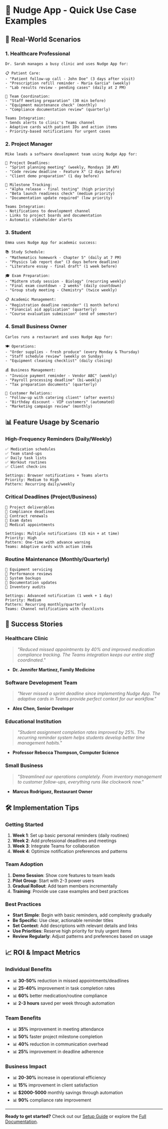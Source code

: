 # 🚀 Nudge App - Quick Use Case Examples

## 💼 **Real-World Scenarios**

### **1. Healthcare Professional**

```
Dr. Sarah manages a busy clinic and uses Nudge App for:

📋 Patient Care:
- "Patient follow-up call - John Doe" (3 days after visit)
- "Prescription refill reminder - Maria Garcia" (weekly)
- "Lab results review - pending cases" (daily at 2 PM)

👥 Team Coordination:
- "Staff meeting preparation" (30 min before)
- "Equipment maintenance check" (monthly)
- "Compliance documentation review" (quarterly)

Teams Integration:
- Sends alerts to clinic's Teams channel
- Adaptive cards with patient IDs and action items
- Priority-based notifications for urgent cases
```

### **2. Project Manager**

```
Mike leads a software development team using Nudge App for:

📅 Project Deadlines:
- "Sprint planning meeting" (weekly, Mondays 10 AM)
- "Code review deadline - Feature X" (2 days before)
- "Client demo preparation" (1 day before)

🎯 Milestone Tracking:
- "Alpha release - final testing" (high priority)
- "Beta launch readiness check" (medium priority)
- "Documentation update required" (low priority)

Teams Integration:
- Notifications to development channel
- Links to project boards and documentation
- Automatic stakeholder alerts
```

### **3. Student**

```
Emma uses Nudge App for academic success:

📚 Study Schedule:
- "Mathematics homework - Chapter 5" (daily at 7 PM)
- "Physics lab report due" (3 days before deadline)
- "Literature essay - final draft" (1 week before)

🎓 Exam Preparation:
- "Midterm study session - Biology" (recurring weekly)
- "Final exam countdown - 2 weeks" (daily countdown)
- "Group study meeting - Chemistry" (twice weekly)

📋 Academic Management:
- "Registration deadline reminder" (1 month before)
- "Financial aid application" (quarterly)
- "Course evaluation submission" (end of semester)
```

### **4. Small Business Owner**

```
Carlos runs a restaurant and uses Nudge App for:

🍽️ Operations:
- "Order supplies - fresh produce" (every Monday & Thursday)
- "Staff schedule review" (weekly on Sunday)
- "Equipment cleaning checklist" (daily closing)

💰 Business Management:
- "Invoice payment reminder - Vendor ABC" (weekly)
- "Payroll processing deadline" (bi-weekly)
- "Tax preparation documents" (quarterly)

👥 Customer Relations:
- "Follow-up with catering client" (after events)
- "Birthday discount - VIP customers" (automated)
- "Marketing campaign review" (monthly)
```

## 📊 **Feature Usage by Scenario**

### **High-Frequency Reminders** (Daily/Weekly)

```
✅ Medication schedules
✅ Team stand-ups
✅ Daily task lists
✅ Workout routines
✅ Client check-ins

Settings: Browser notifications + Teams alerts
Priority: Medium to High
Pattern: Recurring daily/weekly
```

### **Critical Deadlines** (Project/Business)

```
🚨 Project deliverables
🚨 Compliance deadlines
🚨 Contract renewals
🚨 Exam dates
🚨 Medical appointments

Settings: Multiple notifications (15 min + at time)
Priority: High
Pattern: One-time with advance warning
Teams: Adaptive cards with action items
```

### **Routine Maintenance** (Monthly/Quarterly)

```
🔧 Equipment servicing
🔧 Performance reviews
🔧 System backups
🔧 Documentation updates
🔧 Inventory audits

Settings: Advanced notification (1 week + 1 day)
Priority: Medium
Pattern: Recurring monthly/quarterly
Teams: Channel notifications with checklists
```

## 🎯 **Success Stories**

### **Healthcare Clinic**

> _"Reduced missed appointments by 40% and improved medication compliance tracking. The Teams integration keeps our entire staff coordinated."_

- **Dr. Jennifer Martinez, Family Medicine**

### **Software Development Team**

> _"Never missed a sprint deadline since implementing Nudge App. The adaptive cards in Teams provide perfect context for our workflow."_

- **Alex Chen, Senior Developer**

### **Educational Institution**

> _"Student assignment completion rates improved by 25%. The recurring reminder system helps students develop better time management habits."_

- **Professor Rebecca Thompson, Computer Science**

### **Small Business**

> _"Streamlined our operations completely. From inventory management to customer follow-ups, everything runs like clockwork now."_

- **Marcus Rodriguez, Restaurant Owner**

## 🛠️ **Implementation Tips**

### **Getting Started**

1. **Week 1**: Set up basic personal reminders (daily routines)
2. **Week 2**: Add professional deadlines and meetings
3. **Week 3**: Integrate Teams for collaboration
4. **Week 4**: Optimize notification preferences and patterns

### **Team Adoption**

1. **Demo Session**: Show core features to team leads
2. **Pilot Group**: Start with 2-3 power users
3. **Gradual Rollout**: Add team members incrementally
4. **Training**: Provide use case examples and best practices

### **Best Practices**

- **Start Simple**: Begin with basic reminders, add complexity gradually
- **Be Specific**: Use clear, actionable reminder titles
- **Set Context**: Add descriptions with relevant details and links
- **Use Priorities**: Reserve high priority for truly urgent items
- **Review Regularly**: Adjust patterns and preferences based on usage

## 📈 **ROI & Impact Metrics**

### **Individual Benefits**

- 📊 **30-50%** reduction in missed appointments/deadlines
- 📊 **25-40%** improvement in task completion rates
- 📊 **60%** better medication/routine compliance
- 📊 **2-3 hours** saved per week through automation

### **Team Benefits**

- 📊 **35%** improvement in meeting attendance
- 📊 **50%** faster project milestone completion
- 📊 **40%** reduction in communication overhead
- 📊 **25%** improvement in deadline adherence

### **Business Impact**

- 📊 **20-30%** increase in operational efficiency
- 📊 **15%** improvement in client satisfaction
- 📊 **$2000-5000** monthly savings through automation
- 📊 **90%** compliance rate improvement

---

**Ready to get started?** Check out our [Setup Guide](README.md#quick-start) or explore the [Full Documentation](README.md).
